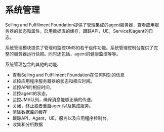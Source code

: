 # 系统管理

Selling and Fulfillment Foundation提供了管理集成的agent服务器，查看应用服务器的状态和属性，启用数据库的缓存，跟踪API，UE，Service和agent的日志。

系统管理模块提供了管理和监控OMS的若干组件功能。系统管理控制台提供了完整的服务器运行快照。同时还包括，agent的健康监控等等。

系统管理包含的其他的功能:

* 查看Selling and Fulfillment Foundation在任何时刻的信息
* 监控应用程序服务器器的状态和相应时间。
* 监控API的相应时间。
* 监控agent的状态。
* 监控JMS队列，确保消息能够正确的传送。
* 关闭，终止或者重启agent以及集成服务。
* 清除数据库的缓存
* 跟踪API，Agent，UE，服务以及应用程序控制台。
* 收集和分析数据


